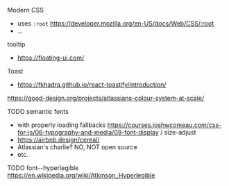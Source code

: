 
Modern CSS
* uses `:root` https://developer.mozilla.org/en-US/docs/Web/CSS/:root
* ...


tooltip
* https://floating-ui.com/

Toast
* https://fkhadra.github.io/react-toastify/introduction/




https://good-design.org/projects/atlassians-colour-system-at-scale/


TODO semantic fonts
- with properly loading fallbacks https://courses.joshwcomeau.com/css-for-js/06-typography-and-media/09-font-display / size-adjust
- https://airbnb.design/cereal/
- Atlassian's charlie? NO, NOT open source
- etc.

TODO font--hyperlegible  https://en.wikipedia.org/wiki/Atkinson_Hyperlegible

